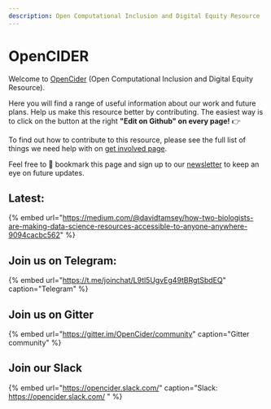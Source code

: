 ```yaml
---
description: Open Computational Inclusion and Digital Equity Resource
---
```


# OpenCIDER

Welcome to [OpenCider](https://twitter.com/OpenCIDER) \(Open Computational Inclusion and Digital Equity Resource\). 

Here you will find a range of useful information about our work and future plans.  Help us make this resource better by contributing. The easiest way is to click on the button at the right **"Edit on Github" on every page!** 👉

To find out how to contribute to this resource, please see the full list of things we need help with on [get involved page](https://selgebali.gitbook.io/opencider/contact-us/get-involved).

Feel free to 📌 bookmark this page and sign up to our [newsletter](https://buttondown.email/OpenCider) to keep an eye on future updates.

## Latest:

{% embed url="https://medium.com/@davidtamsey/how-two-biologists-are-making-data-science-resources-accessible-to-anyone-anywhere-9094cacbc562" %}



## Join us on Telegram:

{% embed url="https://t.me/joinchat/L9tl5UgvEg49tBRgtSbdEQ" caption="Telegram" %}

## Join us on Gitter

{% embed url="https://gitter.im/OpenCider/community" caption="Gitter community" %}

## Join our Slack

{% embed url="https://opencider.slack.com/" caption="Slack: https://opencider.slack.com/ " %}





